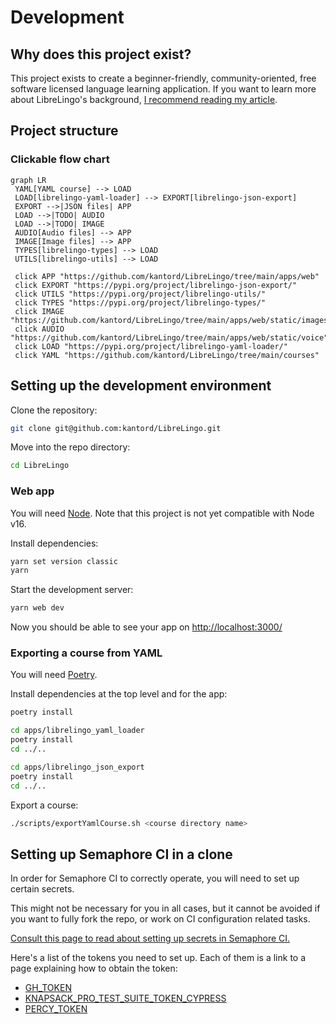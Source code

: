 # Development

## Why does this project exist?
This project exists to create a beginner-friendly, community-oriented,
free software licensed language learning application. If you want to learn more
about LibreLingo's background, [I recommend reading my article](https://dev.to/kantord/why-i-built-librelingo-280o).

## Project structure

### Clickable flow chart
``` mermaid
graph LR
 YAML[YAML course] --> LOAD
 LOAD[librelingo-yaml-loader] --> EXPORT[librelingo-json-export]
 EXPORT -->|JSON files| APP
 LOAD -->|TODO| AUDIO
 LOAD -->|TODO| IMAGE
 AUDIO[Audio files] --> APP
 IMAGE[Image files] --> APP
 TYPES[librelingo-types] --> LOAD
 UTILS[librelingo-utils] --> LOAD

 click APP "https://github.com/kantord/LibreLingo/tree/main/apps/web"
 click EXPORT "https://pypi.org/project/librelingo-json-export/"
 click UTILS "https://pypi.org/project/librelingo-utils/"
 click TYPES "https://pypi.org/project/librelingo-types/"
 click IMAGE "https://github.com/kantord/LibreLingo/tree/main/apps/web/static/images"
 click AUDIO "https://github.com/kantord/LibreLingo/tree/main/apps/web/static/voice"
 click LOAD "https://pypi.org/project/librelingo-yaml-loader/"
 click YAML "https://github.com/kantord/LibreLingo/tree/main/courses"
```

## Setting up the development environment

Clone the repository:

```sh
git clone git@github.com:kantord/LibreLingo.git
```

Move into the repo directory:

```sh
cd LibreLingo
```

### Web app

You will need [Node](https://nodejs.org/en/). Note that this project is not yet compatible with Node v16.

Install dependencies:

```sh
yarn set version classic
yarn
```

Start the development server:

```sh
yarn web dev
```

Now you should be able to see your app on [http://localhost:3000/](http://localhost:3000/)

### Exporting a course from YAML

You will need [Poetry](https://python-poetry.org/).

Install dependencies at the top level and for the app:
```sh
poetry install

cd apps/librelingo_yaml_loader
poetry install
cd ../..

cd apps/librelingo_json_export
poetry install
cd ../..
```

Export a course:
```sh
./scripts/exportYamlCourse.sh <course directory name>
```

## Setting up Semaphore CI in a clone

In order for Semaphore CI to correctly operate, you will need to set up certain secrets.

This might not be necessary for you in all cases, but it cannot be avoided if you want to fully fork the repo, or work on CI configuration related tasks.

[Consult this page to read about setting up secrets in Semaphore CI.](https://docs.semaphoreci.com/essentials/using-secrets/)

Here's a list of the tokens you need to set up. Each of them is a link to a page explaining how to obtain the token:

- [GH_TOKEN](https://docs.github.com/en/github/authenticating-to-github/creating-a-personal-access-token)
- [KNAPSACK_PRO_TEST_SUITE_TOKEN_CYPRESS](https://www.npmjs.com/package/@knapsack-pro/cypress#configuration-steps)
- [PERCY_TOKEN](https://docs.percy.io/docs/environment-variables)

